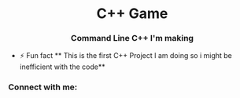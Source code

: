 <h1 align="center">C++ Game</h1>
<h3 align="center">Command Line C++ I'm making</h3>

- ⚡ Fun fact ** This is the first C++ Project I am doing so i might be inefficient with the code**

<h3 align="left">Connect with me:</h3>
<p align="left">
</p>
